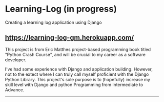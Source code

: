 # Learning-Log (in progress)
Creating a learning log application using Django

https://learning-log-gm.herokuapp.com/
-----------------------------------------------------------------------------------------------------------------------

This project is from Eric Matthes project-based programming book titled "Python Crash Course", and will be crucial to my career as a software developer. 

I've had some experience with Django and application building. However, not to the extect where I can truly call myself proficient with the Django Python Library. This project's sole purpose is to (hopefully) increase my skill level with Django and python Programming from Intermediate to Advance.

-----------------------------------------------------------------------------------------------------------------------
